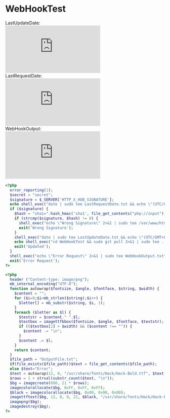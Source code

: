 # WebHookTest

LastUpdateDate:   
[![LastUpdateDate](https://cvm.xtxtmtxtx.xyz/LastUpdateDate.php)](https://cvm.xtxtmtxtx.xyz/LastUpdateDate.php)  
LastRequestDate:   
[![LastRequestDate](https://cvm.xtxtmtxtx.xyz/LastRequestDate.php)](https://cvm.xtxtmtxtx.xyz/LastRequestDate.php)  
WebHookOutput:   
[![WebHookOutput](https://cvm.xtxtmtxtx.xyz/WebHookOutput.php)](https://cvm.xtxtmtxtx.xyz/WebHookOutput.php)  

``` php
<?php
  error_reporting(1);
  $secret = "secret";
  $signature = $_SERVER['HTTP_X_HUB_SIGNATURE'];
  echo shell_exec("date | sudo tee LastRequestDate.txt && echo \"(UTC/GMT+08:00)\" | sudo tee -a LastRequestDate.txt");
  if ($signature) {
    $hash = "sha1=".hash_hmac('sha1', file_get_contents("php://input"), $secret);
    if (strcmp($signature, $hash) != 0) {
      shell_exec("echo \"Wrong Signature\" 2>&1 | sudo tee /var/www/html/WebHookOutput.txt");
      exit('Wrong Signature');
    }
    shell_exec("date | sudo tee LastUpdateDate.txt && echo \"(UTC/GMT+08:00)\" | sudo tee -a LastUpdateDate.txt");
    echo shell_exec("cd WebHookTest && sudo git pull 2>&1 | sudo tee ../WebHookOutput.txt");
    exit('Updated');
  }
  shell_exec("echo \"Error Request\" 2>&1 | sudo tee WebHookOutput.txt");
  exit('Error Request');
?>

```
``` php
<?php
  header ("Content-type: image/png");
  mb_internal_encoding("UTF-8");
  function autowrap($fontsize, $angle, $fontface, $string, $width) {
    $content = "";
    for ($i=0;$i<mb_strlen($string);$i++) {
      $letter[] = mb_substr($string, $i, 1);
    }
    foreach ($letter as $l) {
      $teststr = $content." ".$l;
      $testbox = imagettfbbox($fontsize, $angle, $fontface, $teststr);
      if (($testbox[2] > $width) && ($content !== "")) {
        $content .= "\n";
      }
      $content .= $l;
    }
    return $content;
  }
  $file_path = "OutputFile.txt";
  if(file_exists($file_path))$text = file_get_contents($file_path);
  else $text="Error";
  $text = autowrap(12, 0, "/usr/share/fonts/Hack/Hack-Bold.ttf", $text, 600);
  $rows = 1 + strval(substr_count($text, "\n"));
  $bg = imagecreate(600, 21 * $rows);
  imagecolorallocate($bg, 0xFF, 0xFF, 0xFF);
  $black = imagecolorallocate($bg, 0x00, 0x00, 0x00);
  imagettftext($bg, 12, 0, 0, 21, $black, "/usr/share/fonts/Hack/Hack-Bold.ttf", $text);
  imagepng($bg);
  imagedestroy($bg);
?>
```
